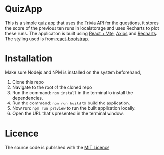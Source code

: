 # QuizApp
This is a simple quiz app that uses the [Trivia API](https://opentdb.com/api_config.php) for the questions,
it stores the score of the previous ten runs in localstorage and uses Recharts to plot these runs. The application is built using
[React + Vite](https://vite.dev), [Axios](https://axios-http.com/docs/intro) and [Recharts](https://recharts.org/en-US). 
The styling used is from [react-bootstrap](https://react-bootstrap.netlify.app).

# Installation
Make sure Nodejs and NPM is installed on the system beforehand,
1. Clone this repo
2. Navigate to the root of the cloned repo
3. Run the command: `npm install` in the terminal to install the dependencies.
4. Run the command: `npm run build` to build the application.
5. Now run: `npm run preview` to run the built application locally.
6. Open the URL that's presented in the terminal window. 

# Licence
The source code is published with the [MIT Licence](https://github.com/seledun/quiz-fpl-vg?tab=MIT-1-ov-file#readme)
